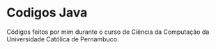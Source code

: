 # Codigos Java

Códigos feitos por mim durante o curso de Ciência da Computação da Universidade Católica de Pernambuco.
